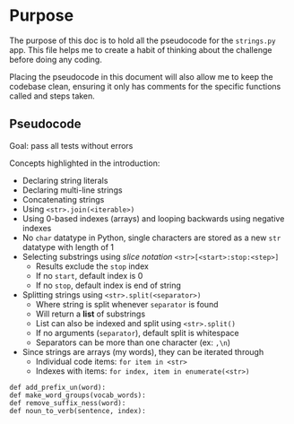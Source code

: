# Purpose

The purpose of this doc is to hold all the pseudocode for the `strings.py` app. This file helps me to create a habit of thinking about the challenge before doing any coding.

Placing the pseudocode in this document will also allow me to keep the codebase clean, ensuring it only has comments for the specific functions called and steps taken.

## Pseudocode

Goal: pass all tests without errors

Concepts highlighted in the introduction:

- Declaring string literals
- Declaring multi-line strings
- Concatenating strings
- Using `<str>.join(<iterable>)`
- Using 0-based indexes (arrays) and looping backwards using negative indexes
- No `char` datatype in Python, single characters are stored as a new `str` datatype with length of 1
- Selecting substrings using *slice notation* `<str>[<start>:stop:<step>]`
  - Results exclude the `stop` index
  - If no `start`, default index is 0
  - If no `stop`, default index is end of string
- Splitting strings using `<str>.split(<separator>)`
  - Where string is split whenever `separator` is found
  - Will return a **list** of substrings
  - List can also be indexed and split using `<str>.split()`
  - If no arguments (`separator`), default split is whitespace
  - Separators can be more than one character (ex: `,\n`)
- Since strings are arrays (my words), they can be iterated through
  - Individual code items: `for item in <str>`
  - Indexes with items: `for index, item in enumerate(<str>)`

`def add_prefix_un(word):`  
`def make_word_groups(vocab_words):`  
`def remove_suffix_ness(word):`  
`def noun_to_verb(sentence, index):`

